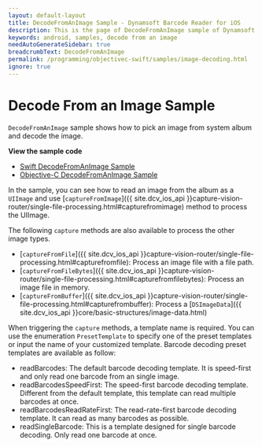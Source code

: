 ```yaml
---
layout: default-layout
title: DecodeFromAnImage Sample - Dynamsoft Barcode Reader for iOS
description: This is the page of DecodeFromAnImage sample of Dynamsoft Barcode Reader for iOS SDK.
keywords: android, samples, decode from an image
needAutoGenerateSidebar: true
breadcrumbText: DecodeFromAnImage
permalink: /programming/objectivec-swift/samples/image-decoding.html
ignore: true
---
```


# Decode From an Image Sample

`DecodeFromAnImage` sample shows how to pick an image from system album and decode the image.

**View the sample code**

* <a href="https://github.com/Dynamsoft/barcode-reader-mobile-samples/tree/main/ios/HelloWorld/DecodeFromAnImage/" target="_blank">Swift DecodeFromAnImage Sample</a>
* <a href="https://github.com/Dynamsoft/barcode-reader-mobile-samples/tree/main/ios/HelloWorld/DecodeFromAnImageObjc/" target="_blank">Objective-C DecodeFromAnImage Sample</a>

In the sample, you can see how to read an image from the album as a `UIImage` and use [`captureFromImage`]({{ site.dcv_ios_api }}capture-vision-router/single-file-processing.html#capturefromimage) method to process the UIImage.

The following `capture` methods are also available to process the other image types.

* [`captureFromFile`]({{ site.dcv_ios_api }}capture-vision-router/single-file-processing.html#capturefromfile): Process an image file with a file path.
* [`captureFromFileBytes`]({{ site.dcv_ios_api }}capture-vision-router/single-file-processing.html#capturefromfilebytes): Process an image file in memory.
* [`captureFromBuffer`]({{ site.dcv_ios_api }}capture-vision-router/single-file-processing.html#capturefrombuffer): Process a [`DSImageData`]({{ site.dcv_ios_api }}core/basic-structures/image-data.html)

When triggering the `capture` methods, a template name is required. You can use the enumeration `PresetTemplate` to specify one of the preset templates or input the name of your customized template. Barcode decoding preset templates are available as follow:

* readBarcodes: The default barcode decoding template. It is speed-first and only read one barcode from an single image.
* readBarcodesSpeedFirst: The speed-first barcode decoding template. Different from the default template, this template can read multiple barcodes at once.
* readBarcodesReadRateFirst: The read-rate-first barcode decoding template. It can read as many barcodes as possible.
* readSingleBarcode: This is a template designed for single barcode decoding. Only read one barcode at once.
